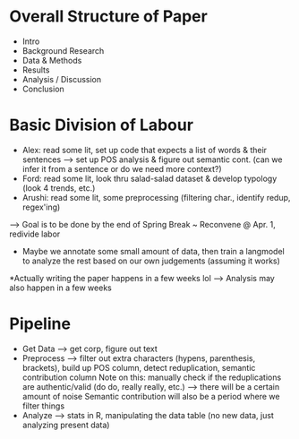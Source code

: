 # Overall Structure of Paper
- Intro
- Background Research
- Data & Methods
- Results
- Analysis / Discussion
- Conclusion

# Basic Division of Labour
- Alex: read some lit, set up code that expects a list of words & their sentences --> set up POS analysis & figure out semantic cont. (can we infer it from a sentence or do we need more context?)
- Ford: read some lit, look thru salad-salad dataset & develop typology (look 4 trends, etc.)
- Arushi: read some lit, some preprocessing (filtering char., identify redup, regex'ing)

--> Goal is to be done by the end of Spring Break ~ Reconvene @ Apr. 1, redivide labor 
- Maybe we annotate some small amount of data, then train a langmodel to analyze the rest based on our own judgements (assuming it works)

*Actually writing the paper happens in a few weeks lol --> Analysis may also happen in a few weeks

# Pipeline
- Get Data --> get corp, figure out text
- Preprocess --> filter out extra characters (hypens, parenthesis, brackets), build up POS column, detect reduplication, semantic contribution column
        Note on this: manually check if the reduplications are authentic/valid (do do, really really, etc.) --> there will be a certain amount of noise
        Semantic contribution will also be a period where we filter things
- Analyze --> stats in R, manipulating the data table (no new data, just analyzing present data)
